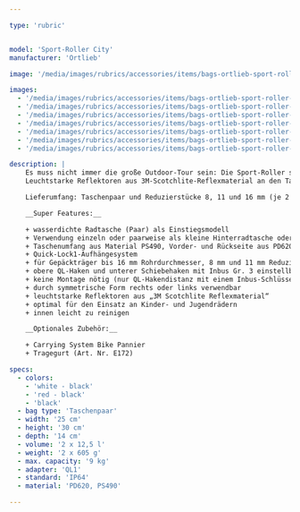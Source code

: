 ```yaml
---

type: 'rubric'


model: 'Sport-Roller City'
manufacturer: 'Ortlieb'

image: '/media/images/rubrics/accessories/items/bags-ortlieb-sport-roller-city_01.jpg'

images:
  - '/media/images/rubrics/accessories/items/bags-ortlieb-sport-roller-city_02.jpg'
  - '/media/images/rubrics/accessories/items/bags-ortlieb-sport-roller-city_03.jpg'
  - '/media/images/rubrics/accessories/items/bags-ortlieb-sport-roller-city_04.jpg'
  - '/media/images/rubrics/accessories/items/bags-ortlieb-sport-roller-city_05.jpg'
  - '/media/images/rubrics/accessories/items/bags-ortlieb-sport-roller-city_06.jpg'
  - '/media/images/rubrics/accessories/items/bags-ortlieb-sport-roller-city_07.jpg'
  - '/media/images/rubrics/accessories/items/bags-ortlieb-sport-roller-city_08.jpg'

description: |
    Es muss nicht immer die große Outdoor-Tour sein: Die Sport-Roller schenken auch City-Bikern mehr Flexibilität. Ob beidseitige Vorder- und Hinterrad-Beladung oder Benutzung einer einzigen Tasche: Sie liefern das Picknick ins Grüne, das Sport-Equipment ins Fitness-Studio und den Großeinkauf nach Hause.
    Leuchtstarke Reflektoren aus 3M-Scotchlite-Reflexmaterial an den Taschenseiten setzen auf gesteigerte Verkehrssicherheit. Und die kostengünstigen Basics sind ausbaufähig: Die Sport-Roller City besitzen einen Kantenschutz mit Schlitzen, an dem das ORTLIEB Radtaschentragesystem angebracht werden kann. 

    Lieferumfang: Taschenpaar und Reduzierstücke 8, 11 und 16 mm (je 2 Paar)

    __Super Features:__

    + wasserdichte Radtasche (Paar) als Einstiegsmodell
    + Verwendung einzeln oder paarweise als kleine Hinterradtasche oder für Lowrider
    + Taschenumfang aus Material PS490, Vorder- und Rückseite aus PD620
    + Quick-Lock1-Aufhängesystem
    + für Gepäckträger bis 16 mm Rohrdurchmesser, 8 mm und 11 mm Reduzierstücke inklusive
    + obere QL-Haken und unterer Schiebehaken mit Inbus Gr. 3 einstellbar
    + keine Montage nötig (nur QL-Hakendistanz mit einem Inbus-Schlüssel No. 3 einstellen)
    + durch symmetrische Form rechts oder links verwendbar
    + leuchtstarke Reflektoren aus „3M Scotchlite Reflexmaterial“
    + optimal für den Einsatz an Kinder- und Jugendrädern
    + innen leicht zu reinigen

    __Optionales Zubehör:__

    + Carrying System Bike Pannier
    + Tragegurt (Art. Nr. E172)

specs:
  - colors:
    - 'white - black'
    - 'red - black'
    - 'black'
  - bag type: 'Taschenpaar'
  - width: '25 cm'
  - height: '30 cm'
  - depth: '14 cm'
  - volume: '2 x 12,5 l'
  - weight: '2 x 605 g'
  - max. capacity: '9 kg'
  - adapter: 'QL1'
  - standard: 'IP64'
  - material: 'PD620, PS490'

---
```

